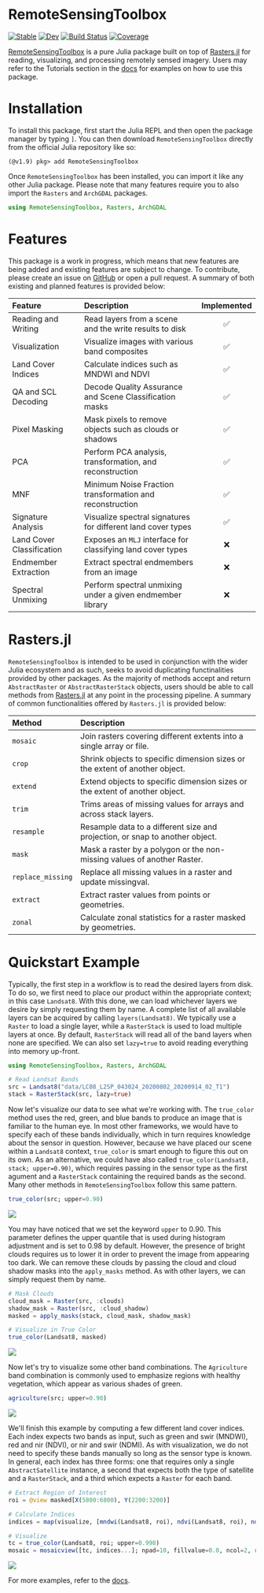# RemoteSensingToolbox

[![Stable](https://img.shields.io/badge/docs-stable-blue.svg)](https://JoshuaBillson.github.io/RemoteSensingToolbox.jl/stable/)
[![Dev](https://img.shields.io/badge/docs-dev-blue.svg)](https://JoshuaBillson.github.io/RemoteSensingToolbox.jl/dev/)
[![Build Status](https://github.com/JoshuaBillson/RemoteSensingToolbox.jl/actions/workflows/CI.yml/badge.svg?branch=main)](https://github.com/JoshuaBillson/RemoteSensingToolbox.jl/actions/workflows/CI.yml?query=branch%3Amain)
[![Coverage](https://codecov.io/gh/JoshuaBillson/RemoteSensingToolbox.jl/branch/main/graph/badge.svg)](https://codecov.io/gh/JoshuaBillson/RemoteSensingToolbox.jl)


[RemoteSensingToolbox](https://github.com/JoshuaBillson/RemoteSensingToolbox.jl) is a pure Julia package built 
on top of [Rasters.jl](https://github.com/rafaqz/Rasters.jl) for reading, visualizing, and processing remotely 
sensed imagery. Users may refer to the Tutorials section in the 
[docs](https://JoshuaBillson.github.io/RemoteSensingToolbox.jl/stable/) for examples on how to use this package.

# Installation

To install this package, first start the Julia REPL and then open the package manager by typing `]`.
You can then download `RemoteSensingToolbox` directly from the official Julia repository like so:

```
(@v1.9) pkg> add RemoteSensingToolbox
```

Once `RemoteSensingToolbox` has been installed, you can import it like any other Julia package. Please
note that many features require you to also import the `Rasters` and `ArchGDAL` packages.

```julia
using RemoteSensingToolbox, Rasters, ArchGDAL
```

# Features

This package is a work in progress, which means that new features are being added and existing features 
are subject to change. To contribute, please create an issue on 
[GitHub](https://github.com/JoshuaBillson/RemoteSensingToolbox.jl) or open a pull request. A summary of both 
existing and planned features is provided below:

| Feature                   | Description                                                  | Implemented        |
| :------------------------ | :----------------------------------------------------------- | :----------------: |
| Reading and Writing       | Read layers from a scene and the write results to disk       | :white_check_mark: |
| Visualization             | Visualize images with various band composites                | :white_check_mark: |
| Land Cover Indices        | Calculate indices such as MNDWI and NDVI                     | :white_check_mark: |
| QA and SCL Decoding       | Decode Quality Assurance and Scene Classification masks      | :white_check_mark: |
| Pixel Masking             | Mask pixels to remove objects such as clouds or shadows      | :white_check_mark: |
| PCA                       | Perform PCA analysis, transformation, and reconstruction     | :white_check_mark: |
| MNF                       | Minimum Noise Fraction transformation and reconstruction     | :white_check_mark: |
| Signature Analysis        | Visualize spectral signatures for different land cover types | :white_check_mark: |
| Land Cover Classification | Exposes an `MLJ` interface for classifying land cover types  | :x:                |
| Endmember Extraction      | Extract spectral endmembers from an image                    | :x:                |
| Spectral Unmixing         | Perform spectral unmixing under a given endmember library    | :x:                |


# Rasters.jl

`RemoteSensingToolbox` is intended to be used in conjunction with the wider Julia ecosystem and as such, seeks to avoid duplicating functinalities provided by other packages. As the majority of methods accept and return `AbstractRaster` or `AbstractRasterStack` objects, users should be able to call methods from [Rasters.jl](https://github.com/rafaqz/Rasters.jl) at any point in the processing pipeline. A summary of common functionalities offered by `Rasters.jl` is provided below: 

| **Method**             | **Description**                                                                        |
| :--------------------- | :------------------------------------------------------------------------------------- |
| `mosaic`               | Join rasters covering different extents into a single array or file.                   |
| `crop`                 | Shrink objects to specific dimension sizes or the extent of another object.            |
| `extend`               | Extend objects to specific dimension sizes or the extent of another object.            |
| `trim`                 | Trims areas of missing values for arrays and across stack layers.                      |
| `resample`             | Resample data to a different size and projection, or snap to another object.           |
| `mask`                 | Mask a raster by a polygon or the non-missing values of another Raster.                |
| `replace_missing`      | Replace all missing values in a raster and update missingval.                          |
| `extract`              | Extract raster values from points or geometries.                                       |
| `zonal`                | Calculate zonal statistics for a raster masked by geometries.                          |

# Quickstart Example

Typically, the first step in a workflow is to read the desired layers from disk. To do so, we first need to place
our product within the appropriate context; in this case `Landsat8`. With this done, we can load whichever
layers we desire by simply requesting them by name. A complete list of all available layers can be acquired by
calling `layers(Landsat8)`. We typically use a `Raster` to load a single layer, while a `RasterStack` is used 
to load multiple layers at once. By default, `RasterStack` will read all of the band layers when none are
specified. We can also set `lazy=true` to avoid reading everything into memory up-front.

```julia
using RemoteSensingToolbox, Rasters, ArchGDAL

# Read Landsat Bands
src = Landsat8("data/LC08_L2SP_043024_20200802_20200914_02_T1")
stack = RasterStack(src, lazy=true)
```

Now let's visualize our data to see what we're working with. The `true_color` method uses the red, green, and
blue bands to produce an image that is familiar to the human eye. In most other frameworks, we would have to specify
each of these bands individually, which in turn requires knowledge about the sensor in question. However, because
we have placed our scene within a `Landsat8` context, `true_color` is smart enough to figure this out on its own.
As an alternative, we could have also called `true_color(Landsat8, stack; upper=0.90)`, which requires passing in
the sensor type as the first agument and a `RasterStack` containing the required bands as the second. Many 
other methods in `RemoteSensingToolbox` follow this same pattern.

```julia
true_color(src; upper=0.90)
```

![](https://github.com/JoshuaBillson/RemoteSensingToolbox.jl/blob/main/docs/src/figures/true_color.jpg?raw=true)

You may have noticed that we set the keyword `upper` to 0.90. This parameter defines the upper quantile that 
is used during histogram adjustment and is set to 0.98 by default. However, the presence of bright clouds
requires us to lower it in order to prevent the image from appearing too dark. We can remove these clouds by
passing the cloud and cloud shadow masks into the `apply_masks` method. As with other layers, we can simply 
request them by name.

```julia
# Mask Clouds
cloud_mask = Raster(src, :clouds)
shadow_mask = Raster(src, :cloud_shadow)
masked = apply_masks(stack, cloud_mask, shadow_mask)

# Visualize in True Color
true_color(Landsat8, masked)
```

![](https://github.com/JoshuaBillson/RemoteSensingToolbox.jl/blob/main/docs/src/figures/masked.jpg?raw=true)

Now let's try to visualize some other band combinations. The `Agriculture` band combination is commonly used to 
emphasize regions with healthy vegetation, which appear as various shades of green.

```julia
agriculture(src; upper=0.90)
```
![](https://github.com/JoshuaBillson/RemoteSensingToolbox.jl/blob/main/docs/src/figures/agriculture.jpg?raw=true)

We'll finish this example by computing a few different land cover indices. Each index expects two bands as input, 
such as green and swir (MNDWI), red and nir (NDVI), or nir and swir (NDMI). As with visualization, we do
not need to specify these bands manually so long as the sensor type is known. In general, each index has 
three forms: one that requires only a single `AbstractSatellite` instance, a second that expects both the type 
of satellite and a `RasterStack`, and a third which expects a `Raster` for each band.

```julia
# Extract Region of Interest
roi = @view masked[X(5800:6800), Y(2200:3200)]

# Calculate Indices
indices = map(visualize, [mndwi(Landsat8, roi), ndvi(Landsat8, roi), ndmi(Landsat8, roi)])

# Visualize
tc = true_color(Landsat8, roi; upper=0.998)
mosaic = mosaicview([tc, indices...]; npad=10, fillvalue=0.0, ncol=2, rowmajor=true)
```

![](https://github.com/JoshuaBillson/RemoteSensingToolbox.jl/blob/main/docs/src/figures/indices.jpg?raw=true)

For more examples, refer to the [docs](https://JoshuaBillson.github.io/RemoteSensingToolbox.jl/stable/).